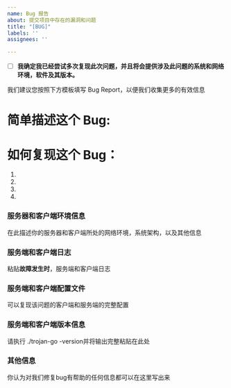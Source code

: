 ```yaml
---
name: Bug 报告
about: 提交项目中存在的漏洞和问题
title: "[BUG]"
labels: ''
assignees: ''

---
```


- [ ] **我确定我已经尝试多次复现此次问题，并且将会提供涉及此问题的系统和网络环境，软件及其版本。**

我们建议您按照下方模板填写 Bug Report，以便我们收集更多的有效信息

# 简单描述这个 Bug:


# 如何复现这个 Bug：

1. 
2. 
3. 
4. 

### 服务器和客户端环境信息

在此描述你的服务器和客户端所处的网络环境，系统架构，以及其他信息

### 服务端和客户端日志

粘贴**故障发生时**，服务端和客户端日志

### 服务端和客户端配置文件

可以复现该问题的客户端和服务端的完整配置

### 服务端和客户端版本信息

请执行 ./trojan-go -version并将输出完整粘贴在此处

### 其他信息

你认为对我们修复bug有帮助的任何信息都可以在这里写出来
